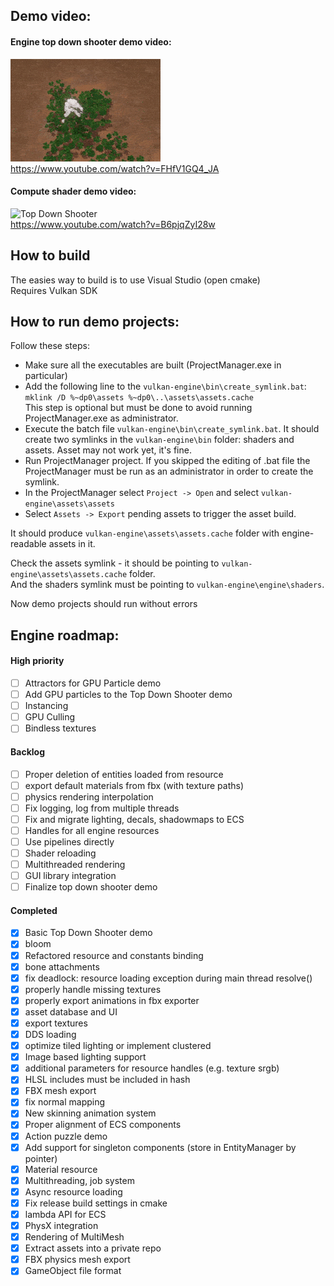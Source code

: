 ## Demo video:
#### Engine top down shooter demo video:
![Top Down Shooter](demos/top-down-shooter/top-down-shooter-preview.gif)  
https://www.youtube.com/watch?v=FHfV1GQ4_JA

#### Compute shader demo video:
![Top Down Shooter]("demos/compute/compute-preview.gif")  
https://www.youtube.com/watch?v=B6pjqZyI28w

## How to build
The easies way to build is to use Visual Studio (open cmake)  
Requires Vulkan SDK

## How to run demo projects:
Follow these steps:  
- Make sure all the executables are built (ProjectManager.exe in particular)
- Add the following line to the `vulkan-engine\bin\create_symlink.bat`:  
```mklink /D %~dp0\assets %~dp0\..\assets\assets.cache```  
This step is optional but must be done to avoid running ProjectManager.exe as administrator.
- Execute the batch file ```vulkan-engine\bin\create_symlink.bat```. It should create two symlinks in the ```vulkan-engine\bin``` folder: shaders and assets. Asset may not work yet, it's fine.
- Run ProjectManager project. If you skipped the editing of .bat file the ProjectManager must be run as an administrator in order to create the symlink.
- In the ProjectManager select `Project -> Open` and select ```vulkan-engine\assets\assets```
- Select `Assets -> Export` pending assets to trigger the asset build.

It should produce ```vulkan-engine\assets\assets.cache``` folder with engine-readable assets in it.

Check the assets symlink - it should be pointing to ```vulkan-engine\assets\assets.cache``` folder.  
And the shaders symlink must be pointing to ```vulkan-engine\engine\shaders```.

Now demo projects should run without errors

## Engine roadmap:

#### High priority
- [ ] Attractors for GPU Particle demo
- [ ] Add GPU particles to the Top Down Shooter demo
- [ ] Instancing
- [ ] GPU Culling
- [ ] Bindless textures

#### Backlog
- [ ] Proper deletion of entities loaded from resource
- [ ] export default materials from fbx (with texture paths)
- [ ] physics rendering interpolation
- [ ] Fix logging, log from multiple threads
- [ ] Fix and migrate lighting, decals, shadowmaps to ECS
- [ ] Handles for all engine resources
- [ ] Use pipelines directly
- [ ] Shader reloading
- [ ] Multithreaded rendering
- [ ] GUI library integration
- [ ] Finalize top down shooter demo

#### Completed
- [x] Basic Top Down Shooter demo
- [x] bloom
- [x] Refactored resource and constants binding
- [x] bone attachments
- [x] fix deadlock: resource loading exception during main thread resolve()
- [x] properly handle missing textures
- [x] properly export animations in fbx exporter
- [x] asset database and UI
- [x] export textures
- [x] DDS loading
- [x] optimize tiled lighting or implement clustered
- [x] Image based lighting support
- [x] additional parameters for resource handles (e.g. texture srgb)
- [x] HLSL includes must be included in hash
- [x] FBX mesh export
- [x] fix normal mapping
- [x] New skinning animation system
- [x] Proper alignment of ECS components
- [x] Action puzzle demo
- [x] Add support for singleton components (store in EntityManager by pointer)
- [x] Material resource
- [x] Multithreading, job system
- [x] Async resource loading
- [x] Fix release build settings in cmake
- [x] lambda API for ECS
- [x] PhysX integration 
- [x] Rendering of MultiMesh
- [x] Extract assets into a private repo
- [x] FBX physics mesh export
- [x] GameObject file format
